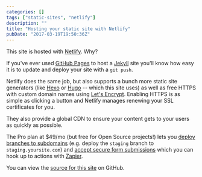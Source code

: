 ```yaml
---
categories: []
tags: ["static-sites", "netlify"]
description: ""
title: "Hosting your static site with Netlify"
pubDate: "2017-03-19T19:50:36Z"
---
```


This site is hosted with [Netlify](http://netlify.com). Why?

If you've ever used [GitHub Pages](https://pages.github.com) to host a [Jekyll](http://jekyllrb.com) site you'll know how easy it is to update and deploy your site with a `git push`.

Netlify does the same job, but also supports a bunch more static site generators (like [Hexo](https://hexo.io) or [Hugo](https://gohugo.io) -- which this site uses) as well as free HTTPS with custom domain names using [Let's Encrypt](https://letsencrypt.org).
Enabling HTTPS is as simple as clicking a button and Netlify manages renewing your SSL certificates for you.

They also provide a global CDN to ensure your content gets to your users as quickly as possible.

The Pro plan at $49/mo (but free for Open Source projects!) lets you [deploy branches to subdomains](https://www.netlify.com/docs/continuous-deployment/#branch-deploys) (e.g. deploy the `staging` branch to `staging.yoursite.com`) and [accept secure form submissions](https://www.netlify.com/docs/form-handling/) which you can hook up to actions with [Zapier](https://zapier.com).

You can view the [source for this site](https://github.com/josephearl/website) on GitHub.
